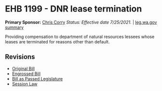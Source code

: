 # EHB 1199 - DNR lease termination
**Primary Sponsor:** [Chris Corry](/person/leg/corry_ch.md)
*Status: Effective date 7/25/2021.* | [leg.wa.gov summary](https://app.leg.wa.gov/billsummary?BillNumber=1199&Year=2021)

Providing compensation to department of natural resources lessees whose leases are terminated for reasons other than default.

## Revisions
* [Original Bill](1/)
* [Engrossed Bill](1/)
* [Bill as Passed Legislature](1/)
* [Session Law](1/)